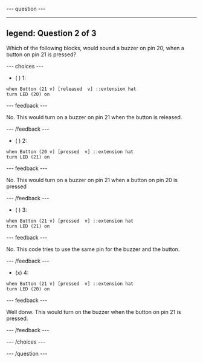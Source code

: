 --- question ---

---
legend: Question 2 of 3
---

Which of the following blocks, would sound a buzzer on pin 20, when a button on pin 21 is pressed? 

--- choices ---

- ( ) 1: 
```blocks3 
when Button (21 v) [released  v] ::extension hat
turn LED (20) on
```

--- feedback ---

No. This would turn on a buzzer on pin 21 when the button is released.

--- /feedback ---

- ( ) 2: 
```blocks3 
when Button (20 v) [pressed  v] ::extension hat
turn LED (21) on
```

--- feedback ---

No. This would turn on a buzzer on pin 21 when a button on pin 20 is pressed

--- /feedback ---

- ( ) 3: 
```blocks3 
when Button (21 v) [pressed  v] ::extension hat
turn LED (21) on
```

--- feedback ---

No. This code tries to use the same pin for the buzzer and the button.

--- /feedback ---

- (x) 4: 
```blocks3 
when Button (21 v) [pressed  v] ::extension hat
turn LED (20) on
```

--- feedback ---

Well donw. This would turn on the buzzer when the button on pin 21 is pressed.

--- /feedback ---

--- /choices ---

--- /question ---